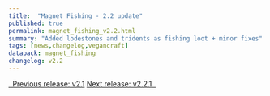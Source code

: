 ```yaml
---
title:  "Magnet Fishing - 2.2 update"
published: true
permalink: magnet_fishing_v2.2.html
summary: "Added lodestones and tridents as fishing loot + minor fixes"
tags: [news,changelog,vegancraft]
datapack: magnet_fishing
changelog: v2.2
---
```


<div class="btn-group">
    <a href="magnet_fishing_v2.1.html" role="button" class="btn btn-primary"><i class="fa fa-caret-left"></i>&nbsp; Previous release: v2.1</a>
    <a href="magnet_fishing_v2.2.1.html" role="button" class="btn btn-primary">Next release: v2.2.1 &nbsp;<i class="fa fa-caret-right"></i></a>
</div>